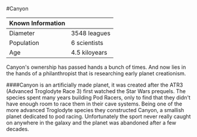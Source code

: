 #Canyon

|Known Information      |              |
|-----------------------|--------------|
|Diameter               |3548 leagues  |
|Population             |6 scientists  |
|Age                    |4.5 kiloyears |

Canyon's ownership has passed hands a bunch of times. And now lies in the hands of a philanthropist that is researching early planet creationism.

####Canyon is an artificially made planet, it was created after the ATR3 (Advanced Troglodyte Race 3) first watched the Star Wars prequels. The species spent many years building Pod Racers, only to find that they didn't have enough room to race them in their cave systems. Being one of the more advanced Troglodyte species they constructed Canyon, a smallish planet dedicated to pod racing. Unfortunately the sport never really caught on anywhere in the galaxy and the planet was abandoned after a few decades.